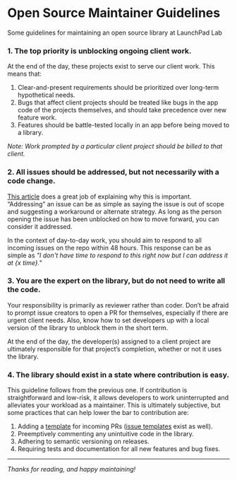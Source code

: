 # Open Source Maintainer Guidelines

Some guidelines for maintaining an open source library at LaunchPad Lab

### 1. The top priority is unblocking ongoing client work.

At the end of the day, these projects exist to serve our client work. This means that:

1. Clear-and-present requirements should be prioritized over long-term hypothetical needs.
2. Bugs that affect client projects should be treated like bugs in the app code of the projects themselves, and should take precedence over new feature work.
3. Features should be battle-tested locally in an app before being moved to a library.

_Note: Work prompted by a particular client project should be billed to that client._

### 2. All issues should be addressed, but not necessarily with a code change.

[This article](https://lord.io/blog/2014/oss-tips/) does a great job of explaining why this is important. “Addressing” an issue can be as simple as saying the issue is out of scope and suggesting a workaround or alternate strategy. As long as the person opening the issue has been unblocked on how to move forward, you can consider it addressed.

In the context of day-to-day work, you should aim to respond to all incoming issues on the repo within 48 hours. This response can be as simple as _"I don't have time to respond to this right now but I can address it at {x time}."_

### 3. You are the expert on the library, but do not need to write all the code.

Your responsibility is primarily as reviewer rather than coder. Don’t be afraid to prompt issue creators to open a PR for themselves, especially if there are urgent client needs. Also, know how to set developers up with a local version of the library to unblock them in the short term.

At the end of the day, the developer(s) assigned to a client project are ultimately responsible for that project’s completion, whether or not it uses the library.

### 4. The library should exist in a state where contribution is easy.

This guideline follows from the previous one. If contribution is straightforward and low-risk, it allows developers to work uninterrupted and alleviates your workload as a maintainer. This is ultimately subjective, but some practices that can help lower the bar to contribution are:

1. Adding a [template](https://help.github.com/en/github/building-a-strong-community/about-issue-and-pull-request-templates#pull-request-templates) for incoming PRs ([issue templates](https://help.github.com/en/github/building-a-strong-community/about-issue-and-pull-request-templates#issue-templates) exist as well).
1. Preemptively commenting any unintuitive code in the library.
1. Adhering to semantic versioning on releases.
1. Requiring tests and documentation for all new features and bug fixes.

---

_Thanks for reading, and happy maintaining!_

